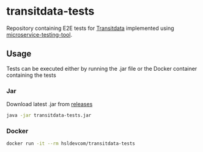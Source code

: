 # transitdata-tests

Repository containing E2E tests for [Transitdata](https://github.com/HSLdevcom/transitdata) implemented using [microservice-testing-tool](https://github.com/mjaakko/microservice-testing-tool).

## Usage

Tests can be executed either by running the .jar file or the Docker container containing the tests

### Jar

Download latest .jar from [releases](https://github.com/HSLdevcom/transitdata-tests/releases)

```bash
java -jar transitdata-tests.jar
```

### Docker

```bash
docker run -it --rm hsldevcom/transitdata-tests
```
